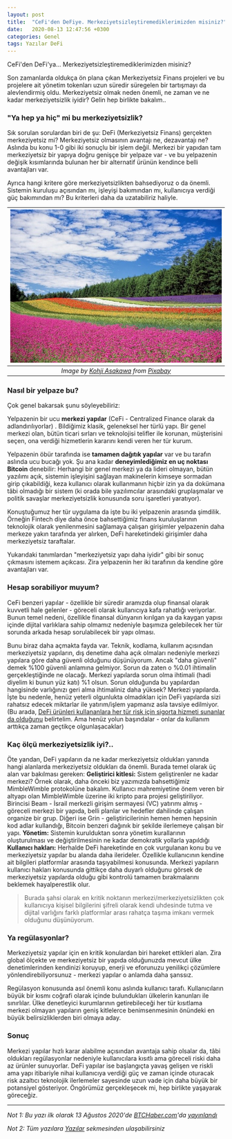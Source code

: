 ```yaml
---
layout: post
title:  "CeFi'den DeFiye. Merkeziyetsizleştiremediklerimizden misiniz?"
date:   2020-08-13 12:47:56 +0300
categories: Genel
tags: Yazılar DeFi
---
```



CeFi'den DeFi'ya... Merkeziyetsizleştiremediklerimizden misiniz?

Son zamanlarda oldukça ön plana çıkan Merkeziyetsiz Finans projeleri ve bu projelere ait yönetim tokenları uzun süredir süregelen bir tartışmayı da alevlendirmiş oldu. Merkeziyetsiz olmak neden önemli, ne zaman ve ne kadar merkeziyetsizlik iyidir? Gelin hep birlikte bakalım.. 

### "Ya hep ya hiç" mi bu merkeziyetsizlik?

Sık sorulan sorulardan biri de şu: DeFi (Merkeziyetsiz Finans) gerçekten merkeziyetsiz mi? Merkeziyetsiz olmasının avantajı ne, dezavantajı ne? Aslında bu konu 1-0 gibi iki sonuçlu bir işlem değil. Merkezi bir yapıdan tam merkeziyetsiz bir yapıya doğru genişçe bir yelpaze var - ve bu yelpazenin değişik kısımlarında bulunan her bir alternatif ürünün kendince belli avantajları var. 

Ayrıca hangi kritere göre merkeziyetsizlikten bahsediyoruz o da önemli. Sistemin kuruluşu açısından mı, işleyişi bakımından mı, kullanıcıya verdiği güç bakımından mı? Bu kriterleri daha da uzatabiliriz haliyle. 

| ![Rengarenk](/assets/flower-field-250016_640.jpg)|
|:--:| 
| *Image by [Kohji Asakawa](https://pixabay.com/users/DeltaWorks-37465/) from [Pixabay](https://pixabay.com/?utm_source=link-attribution&amp;utm_medium=referral&amp;utm_campaign=image&amp;utm_content=250016)*|


### Nasıl bir yelpaze bu?
Çok genel bakarsak şunu söyleyebiliriz: 

Yelpazenin bir ucu **merkezi yapılar**  (CeFi - Centralized Finance olarak da adlandırılıyorlar) . Bildiğimiz klasik, geleneksel her türlü yapı. Bir genel merkezi olan, bütün ticari sırları ve teknolojisi telifler ile korunan, müşterisini seçen, ona verdiği hizmetlerin kararını kendi veren her tür kurum. 

Yelpazenin öbür tarafında ise **tamamen dağıtık yapılar** var ve bu tarafın aslında ucu bucağı yok. Şu ana kadar **deneyimlediğimiz en uç noktası Bitcoin** denebilir: Herhangi bir genel merkezi ya da lideri olmayan, bütün yazılımı açık, sistemin işleyişini sağlayan makinelerin kimseye sormadan girip çıkabildiği, keza kullanıcı olarak kullanmanın hiçbir izin ya da dokümana tâbi olmadığı bir sistem (ki orada bile yazılımcılar arasındaki gruplaşmalar ve politik savaşlar merkeziyetsizlik konusunda soru işaretleri yaratıyor). 

Konuştuğumuz her tür uygulama da işte bu iki yelpazenin arasında şimdilik. Örneğin Fintech diye daha önce bahsettiğimiz finans kuruluşlarının teknolojik olarak yenilenmesini sağlamaya çalışan girişimler yelpazenin daha merkeze yakın tarafında yer alırken, DeFi hareketindeki girişimler daha merkeziyetsiz taraftalar. 

Yukarıdaki tanımlardan "merkeziyetsiz yapı daha iyidir" gibi bir sonuç çıkmasını istemem açıkcası. Zira yelpazenin her iki tarafının da kendine göre avantajları var. 

### Hesap sorabiliyor muyum?
CeFi benzeri yapılar - özellikle bir süredir aramızda olup finansal olarak kuvvetli hale gelenler - göreceli olarak kullanıcıya kafa rahatlığı veriyorlar. Bunun temel nedeni, özellikle finansal dünyanın kırılgan ya da kaygan yapısı içinde dijital varlıklara sahip olmamız nedeniyle başımıza gelebilecek her tür sorunda arkada hesap sorulabilecek bir yapı olması. 

Bunu biraz daha açmakta fayda var. Teknik, kodlama, kullanım açısından merkeziyetsiz yapıların, dış denetime daha açık olmaları nedeniyle merkezi yapılara göre daha güvenli olduğunu düşünüyorum. Ancak "daha güvenli" demek %100 güvenli anlamına gelmiyor. Sorun da zaten o %0.01 ihtimalin gerçekleştiğinde ne olacağı. Merkezi yapılarda sorun olma ihtimali (hadi diyelim ki bunun yüz katı) %1 olsun. Sorun olduğunda bu yapılardan hangisinde varlığınızı geri alma ihtimaliniz daha yüksek? Merkezi yapılarda. İşte bu nedenle, henüz yeterli olgunlukta olmadıkları için DeFi yapılarda sizi rahatsız edecek miktarlar ile yatırım/işlem yapmanız asla tavsiye edilmiyor. (Bu arada, [DeFi ürünleri kullananlara her tür risk için sigorta hizmeti sunanlar da olduğunu](https://nexusmutual.io/) belirtelim. Ama henüz yolun başındalar - onlar da kullanım arttıkça zaman geçtikçe olgunlaşacaklar) 

### Kaç ölçü merkeziyetsizlik iyi?.. 
Öte yandan, DeFi yapıların da ne kadar merkeziyetsiz oldukları yanında hangi alanlarda merkeziyetsiz oldukları da önemli. Burada temel olarak üç alan var bakılması gereken:
**Geliştirici kitlesi:** Sistem geliştirenler ne kadar merkezi? Örnek olarak, daha önceki biz yazımızda bahsettiğimiz MimbleWimble protokolüne bakalım. Kullanıcı mahremiyetine önem veren bir altyapı olan MimbleWimble üzerine iki kripto para projesi geliştiriliyor. Birincisi Beam - İsrail merkezli girişim sermayesi (VC) yatırımı almış - göreceli merkezi bir yapıda, belli planlar ve hedefler dahilinde çalışan organize bir grup. Diğeri ise Grin - geliştiricilerinin hemen hemen hepsinin kod adlar kullandığı, Bitcoin benzeri dağınık bir şekilde ilerlemeye çalışan bir yapı. 
**Yönetim:** Sistemin kurulduktan sonra yönetim kurallarının oluşturulması ve değiştirilmesinin ne kadar demokratik yollarla yapıldığı
**Kullanıcı hakları:** Herhalde DeFi hareketinde en çok vurgulanan konu bu ve merkeziyetsiz yapılar bu alanda daha ilerideler. Özellikle kullanıcının kendine ait bilgileri platformlar arasında taşıyabilmesi konusunda. Merkezi yapıların kullanıcı hakları konusunda gittikçe daha duyarlı olduğunu görsek de merkeziyetsiz yapılarda olduğu gibi kontrolü tamamen bırakmalarını beklemek hayalperestlik olur.

>Burada şahsi olarak en kritik noktanın merkezi/merkeziyetsizlikten çok kullanıcıya kişisel bilgilerini şifreli olarak kendi uhdesinde tutma ve dijital varlığını farklı platformlar arası rahatça taşıma imkanı vermek olduğunu düşünüyorum.

### Ya regülasyonlar?
Merkeziyetsiz yapılar için en kritik konulardan biri hareket ettikleri alan. Zira global ölçekte ve merkeziyetsiz bir yapıda olduğunuzda mevcut ülke denetimlerinden kendinizi koruyup, enerji ve eforunuzu yenilikçi çözümlere yönlendirebiliyorsunuz - merkezi yapılar o anlamda daha şanssız. 

Regülasyon konusunda asıl önemli konu aslında kullanıcı tarafı. Kullanıcıların büyük bir kısmı coğrafi olarak içinde bulundukları ülkelerin kanunları ile sınırlılar. Ülke denetleyici kurumlarının getirebileceği her tür kısıtlama merkezi olmayan yapıların geniş kitlelerce benimsenmesinin önündeki en büyük belirsizliklerden biri olmaya aday. 

### Sonuç
Merkezi yapılar hızlı karar alabilme açısından avantaja sahip olsalar da, tâbi oldukları regülasyonlar nedeniyle kullanıcılara kısıtlı ama göreceli riski daha az ürünler sunuyorlar. DeFi yapılar ise başlangıçta yavaş gelişen ve riskli ama yapı itibariyle nihai kullanıcıya verdiği güç ve zaman içinde oturacak risk azaltıcı teknolojik ilerlemeler sayesinde uzun vade için daha büyük bir potansiyel gösteriyor. Öngörümüz gerçekleşecek mi, hep birlikte yaşayarak göreceğiz. 

---

*Not 1: Bu yazı ilk olarak 13 Ağustos 2020'de [BTCHaber.com](https://www.btchaber.com/)'da [yayınlandı](https://www.btchaber.com/cefiden-defiya-merkeziyetsizlestiremediklerimizden-misiniz/)*

*Not 2: Tüm yazılara [Yazılar](/articles/) sekmesinden ulaşabilirsiniz*
